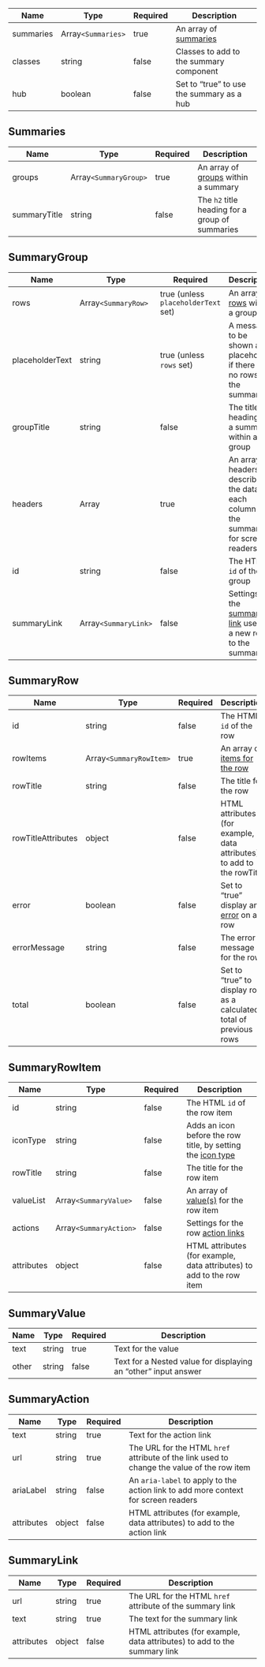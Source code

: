 | Name      | Type               | Required | Description                               |
| --------- | ------------------ | -------- | ----------------------------------------- |
| summaries | Array`<Summaries>` | true     | An array of [summaries](#summaries)       |
| classes   | string             | false    | Classes to add to the summary component   |
| hub       | boolean            | false    | Set to “true” to use the summary as a hub |

## Summaries

| Name         | Type                  | Required | Description                                          |
| ------------ | --------------------- | -------- | ---------------------------------------------------- |
| groups       | Array`<SummaryGroup>` | true     | An array of [groups](#summarygroup) within a summary |
| summaryTitle | string                | false    | The `h2` title heading for a group of summaries      |

## SummaryGroup

| Name            | Type                 | Required                            | Description                                                                               |
| --------------- | -------------------- | ----------------------------------- | ----------------------------------------------------------------------------------------- |
| rows            | Array`<SummaryRow>`  | true (unless `placeholderText` set) | An array of [rows](#summaryrow) within a group                                            |
| placeholderText | string               | true (unless `rows` set)            | A message to be shown as a placeholder if there are no rows in the summary                |
| groupTitle      | string               | false                               | The title heading for a summary within a group                                            |
| headers         | Array                | true                                | An array of headers to describe the data in each column of the summary for screen readers |
| id              | string               | false                               | The HTML `id` of the group                                                                |
| summaryLink     | Array`<SummaryLink>` | false                               | Settings for the [summary link](#summarylink) used to a new row to the summary            |

## SummaryRow

| Name               | Type                    | Required | Description                                                           |
| ------------------ | ----------------------- | -------- | --------------------------------------------------------------------- |
| id                 | string                  | false    | The HTML `id` of the row                                              |
| rowItems           | Array`<SummaryRowItem>` | true     | An array of [items for the row](#summaryrowitem)                      |
| rowTitle           | string                  | false    | The title for the row                                                 |
| rowTitleAttributes | object                  | false    | HTML attributes (for example, data attributes) to add to the rowTitle |
| error              | boolean                 | false    | Set to “true” display an [error](/components/error) on a row          |
| errorMessage       | string                  | false    | The error message for the row                                         |
| total              | boolean                 | false    | Set to “true” to display row as a calculated total of previous rows   |

## SummaryRowItem

| Name       | Type                   | Required | Description                                                                                 |
| ---------- | ---------------------- | -------- | ------------------------------------------------------------------------------------------- |
| id         | string                 | false    | The HTML `id` of the row item                                                               |
| iconType   | string                 | false    | Adds an icon before the row title, by setting the [icon type](/foundations/icons#icon-type) |
| rowTitle   | string                 | false    | The title for the row item                                                                  |
| valueList  | Array`<SummaryValue>`  | false    | An array of [value(s)](#summaryvalue) for the row item                                      |
| actions    | Array`<SummaryAction>` | false    | Settings for the row [action links](#summaryaction)                                         |
| attributes | object                 | false    | HTML attributes (for example, data attributes) to add to the row item                       |

## SummaryValue

| Name  | Type   | Required | Description                                                    |
| ----- | ------ | -------- | -------------------------------------------------------------- |
| text  | string | true     | Text for the value                                             |
| other | string | false    | Text for a Nested value for displaying an “other” input answer |

## SummaryAction

| Name       | Type   | Required | Description                                                                                |
| ---------- | ------ | -------- | ------------------------------------------------------------------------------------------ |
| text       | string | true     | Text for the action link                                                                   |
| url        | string | true     | The URL for the HTML `href` attribute of the link used to change the value of the row item |
| ariaLabel  | string | false    | An `aria-label` to apply to the action link to add more context for screen readers         |
| attributes | object | false    | HTML attributes (for example, data attributes) to add to the action link                   |

## SummaryLink

| Name       | Type   | Required | Description                                                               |
| ---------- | ------ | -------- | ------------------------------------------------------------------------- |
| url        | string | true     | The URL for the HTML `href` attribute of the summary link                 |
| text       | string | true     | The text for the summary link                                             |
| attributes | object | false    | HTML attributes (for example, data attributes) to add to the summary link |
